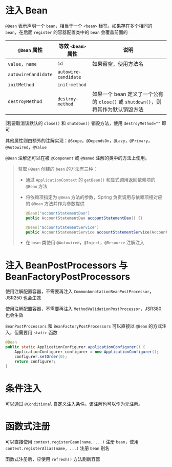 # 注入 Bean

`@Bean` 表示声明一个 `bean`，相当于一个 `<bean>` 标签。如果存在多个相同的 `bean`，在后面 `register` 的容器配置类中的 `bean` 会覆盖前面的

|`@Bean` 属性|等效 `<bean>` 属性|说明|
| -----------| --------------| -----------------------------------------------------------------|
|`value`，`name`|`id`|如果留空，使用方法名|
|`autowireCandidate`|`autowire-candidate`|<br />|
|`initMethod`|`init-method`|<br />|
|`destroyMethod`|`destroy-method`|如果一个 bean 定义了一个公有的 `close()` 或 `shutdown()`，则将其作为默认销毁方法|

|若要取消该默认的 `close()` 和 `shutdown()` 销毁方法，使用 `destroyMethod=""` 即可

其他属性则由额外的注解实现：`@Scope`，`@DependsOn`，`@Lazy`，`@Primary`，`@Autowired`，`@Value`

`@Bean` 注解还可以在被 `@Component` 或 `@Named` 注解的类中的方法上使用。

> 获取 `@Bean` 创建的 `bean` 的方法有三种：
>
> * 通过 `ApplicationContext` 的 `getBean()` 和显式调用返回依赖项的 `@Bean` 方法
> * 将依赖项指定为 `@Bean` 方法的参数，Spring 负责调用与依赖项相对应的 `@Bean` 方法并作为参数提供
>
>   ```java
>   @Bean("accountStatementDao")
>   public AccountStatementDao accountStatementDao() {}
>
>   @Bean("accountStatementService")
>   public AccountStatementService accountStatementService(AccountStatementDao accountStatementDao) {}
>   ```
> * 在 `bean` 类使用 `@Autowired`，`@Inject`，`@Resource` 注解注入

# 注入 BeanPostProcessors 与 BeanFactoryPostProcessors

使用注解配置容器，不需要再注入 `CommonAnnotationBeanPostProcessor`，<span data-type="text" parent-style="color: var(--b3-card-success-color);background-color: var(--b3-card-success-background);">JSR250 </span>也会生效

使用注解配置容器，不需要再注入 `MethodValidationPostProcessor`，<span data-type="text" parent-style="color: var(--b3-card-success-color);background-color: var(--b3-card-success-background);">JSR380</span> 也会生效

`BeanPostProcessors` 和 `BeanFactoryPostProcessors` 可以直接以 `@Bean` 的方式注入，但需要用 `static` 函数

```java
@Bean
public static ApplicationConfigurer applicationConfigurer() {
    ApplicationConfigurer configurer = new ApplicationConfigurer();
    configurer.setOrder(0);
    return configurer;
}
```

# 条件注入

可以通过 `@Conditional` 自定义注入条件。该注解也可以作为元注解。

# 函数式注册

可以直接使用 `context.registerBean(name, ...)` 注册 `bean`，使用 `context.registerAlias(name, ...)` 注册 `bean` 别名

函数式注册后，应使用 `refresh()` 方法刷新容器
